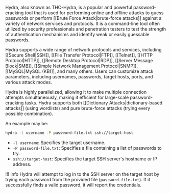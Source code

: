 Hydra, also known as THC-Hydra, is a popular and powerful password-cracking tool that is used for performing online and offline attacks to guess passwords or perform [[Brute Force Attack|brute-force attacks]] against a variety of network services and protocols. It is a command-line tool often utilized by security professionals and penetration testers to test the strength of authentication mechanisms and identify weak or easily guessable passwords.

Hydra supports a wide range of network protocols and services, including [[Secure Shell|SSH]], [[File Transfer Protocol|FTP]], [[Telnet]], [[HTTP Protocol|HTTP]], [[Remote Desktop Protocol|RDP]], [[Server Message Block|SMB]], [[Simple Network Management Protocol|SNMP]], [[MySQL|MySQL (KB)]], and many others. Users can customize attack parameters, including usernames, passwords, target hosts, ports, and various attack modes.

Hydra is highly parallelized, allowing it to make multiple connection attempts simultaneously, making it efficient for large-scale password-cracking tasks. Hydra supports both [[Dictionary Attacks|dictionary-based attacks]] (using wordlists) and pure brute-force attacks (trying every possible combination).

An example may be:

```bash
hydra -l username -P password-file.txt ssh://target-host
```

- `-l username`: Specifies the target username.
- `-P password-file.txt`: Specifies a file containing a list of passwords to try.
- `ssh://target-host`: Specifies the target SSH server's hostname or IP address.

!!! info
    Hydra will attempt to log in to the SSH server on the target host by trying each password from the provided file (`password-file.txt`). If it successfully finds a valid password, it will report the credentials.


